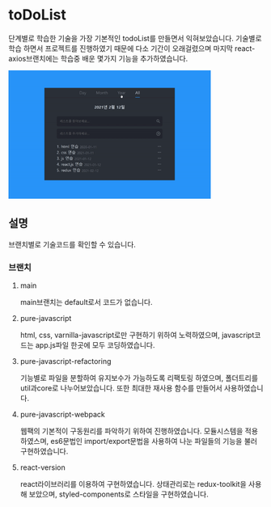 # toDoList

<p>단계별로 학습한 기술을 가장 기본적인 todoList를 만들면서 익혀보았습니다. 기술별로 학습 하면서 프로젝트를 진행하였기 때문에 다소 기간이 오래걸렸으며 마지막 react-axios브랜치에는 학습중 배운 몇가지 기능을 추가하였습니다.</p>
<img src="./final.gif" width="400px"></img>

## 설명

<p>브랜치별로 기술코드를 확인할 수 있습니다.</p>
<h3>브랜치</h3>
<ol>
  <li>main
    <p>main브랜치는 default로서 코드가 없습니다.</p>
  </li>
  <li>pure-javascript
    <p>html, css, varnilla-javascript로만 구현하기 위하여 노력하였으며, javascript코드는 app.js파일 한곳에 모두 코딩하였습니다.</p>
  </li>
  <li>pure-javascript-refactoring
    <p>기능별로 파일을 분할하여 유지보수가 가능하도록 리팩토링 하였으며, 폴더트리를 util과core로 나누어보았습니다. 또한 최대한 재사용 함수를 만들어서 사용하였습니다.</p>
  </li>
  <li>pure-javascript-webpack
    <p>
      웹팩의 기본적이 구동원리를 파악하기 위하여 진행하였습니다. 모듈시스템을 적용하였스며, es6문법인 import/export문법을 사용하여 나눈 파일들의 기능을 불러 구현하였습니다. 
    </p>
  </li>
  <li>react-version
    <p>react라이브러리를 이용하여 구현하였습니다. 상태관리로는 redux-toolkit을 사용해 보았으며, styled-components로 스타일을 구현하였습니다.</p>
  </li>
</ol>
